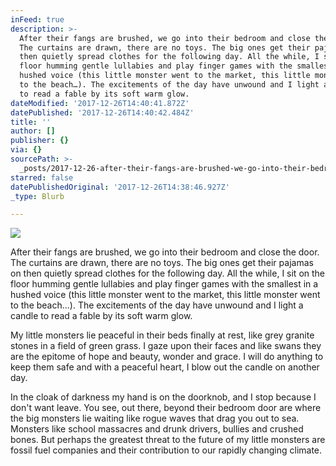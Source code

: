 ```yaml
---
inFeed: true
description: >-
  After their fangs are brushed, we go into their bedroom and close the door.
  The curtains are drawn, there are no toys. The big ones get their pajamas on
  then quietly spread clothes for the following day. All the while, I sit on the
  floor humming gentle lullabies and play finger games with the smallest in a
  hushed voice (this little monster went to the market, this little monster went
  to the beach…). The excitements of the day have unwound and I light a candle
  to read a fable by its soft warm glow. 
dateModified: '2017-12-26T14:40:41.872Z'
datePublished: '2017-12-26T14:40:42.484Z'
title: ''
author: []
publisher: {}
via: {}
sourcePath: >-
  _posts/2017-12-26-after-their-fangs-are-brushed-we-go-into-their-bedroom-and.md
starred: false
datePublishedOriginal: '2017-12-26T14:38:46.927Z'
_type: Blurb

---
```

![](https://the-grid-user-content.s3-us-west-2.amazonaws.com/65bc3176-e4a6-48d6-b3ef-b9c281a2b53e.jpg)

After their fangs are brushed, we go into their bedroom and close the door. The curtains are drawn, there are no toys. The big ones get their pajamas on then quietly spread clothes for the following day. All the while, I sit on the floor humming gentle lullabies and play finger games with the smallest in a hushed voice (this little monster went to the market, this little monster went to the beach...). The excitements of the day have unwound and I light a candle to read a fable by its soft warm glow. 

My little monsters lie peaceful in their beds finally at rest, like grey granite stones in a field of green grass. I gaze upon their faces and like swans they are the epitome of hope and beauty, wonder and grace. I will do anything to keep them safe and with a peaceful heart, I blow out the candle on another day. 

In the cloak of darkness my hand is on the doorknob, and I stop because I don't want leave. You see, out there, beyond their bedroom door are where the big monsters lie waiting like rogue waves that drag you out to sea. Monsters like school massacres and drunk drivers, bullies and crushed bones. But perhaps the greatest threat to the future of my little monsters are fossil fuel companies and their contribution to our rapidly changing climate.